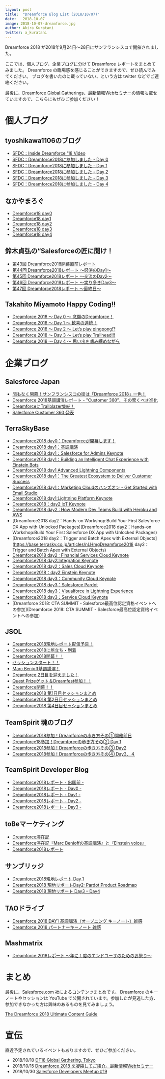 ```yaml
---
layout: post
title:  "Dreamforce Blog List (2018/10/07)"
date:   2018-10-07
image: 2018-10-07-dreamforce.jpg
author: Akira Kuratani
twitter: a_kuratani
---
```


<p class="intro"><span class="dropcap">D</span>reamforce 2018 が2018年9月24日〜28日にサンフランシスコで開催されました。</p>

ここでは、個人ブログ、企業ブログに分けて Dreamforce レポートをまとめてみました。
Dreamforce の臨場感を感じることができますので、ぜひ読んでみてください。
ブログを書いたのに載っていない、という方は twitter などでご連絡ください。

最後に、[Dreamforce Global Gatherings](https://trailblazercommunitygroups.com/events/details/salesforce-tokyo-jp-developers-group-presents-df18-global-gathering-tokyo#/)、[最新情報Webセミナー](https://developer.salesforce.com/events/webinars/jp-DF2018-update/)の情報も載せていますので、こちらにもぜひご参加ください！

# 個人ブログ

## tyoshikawa1106のブログ

- [SFDC：Inside Dreamforce '18 Video](https://tyoshikawa1106.hatenablog.com/entry/2018/09/23/215548)
- [SFDC：Dreamforce2018に参加しました - Day 0](https://tyoshikawa1106.hatenablog.com/entry/2018/09/25/183729)
- [SFDC：Dreamforce2018に参加しました - Day 1](https://tyoshikawa1106.hatenablog.com/entry/2018/09/27/010129)
- [SFDC：Dreamforce2018に参加しました - Day 2](https://tyoshikawa1106.hatenablog.com/entry/2018/09/27/233017)
- [SFDC：Dreamforce2018に参加しました - Day 3](https://tyoshikawa1106.hatenablog.com/entry/2018/09/28/171301)
- [SFDC：Dreamforce2018に参加しました - Day 4](https://tyoshikawa1106.hatenablog.com/entry/2018/10/06/111921)

## なかやまろぐ

- [Dreamforce18 day0](http://nakayamalog.blogspot.com/2018/09/dreamforce18day0.html)
- [Dreamforce18 day1](http://nakayamalog.blogspot.com/2018/09/dreamforce18day1.html)
- [Dreamforce18 day2](http://nakayamalog.blogspot.com/2018/09/dreamforce18day2.html)
- [Dreamforce18 day3](http://nakayamalog.blogspot.com/2018/09/dreamforce18day3.html)
- [Dreamforce18 day4](http://nakayamalog.blogspot.com/2018/09/dreamforce18day4.html)

## 鈴木貞弘の“Salesforceの匠に聞け！

- [第43回 Dreamforce2018開幕直前レポート](http://blogs.itmedia.co.jp/sadahiro29/2018/09/43_dreamforce2018.html)
- [第44回 Dreamforce2018レポート ～怒涛のDay1～](http://blogs.itmedia.co.jp/sadahiro29/2018/09/44_dreamforce2018_day1.html)
- [第45回 Dreamforce2018レポート ～交流のDay2～](http://blogs.itmedia.co.jp/sadahiro29/2018/09/45_dreamforce2018_day2.html)
- [第46回 Dreamforce2018レポート ～実り多きDay3～](http://blogs.itmedia.co.jp/sadahiro29/2018/09/46_dreamforce2018_day3.html)
- [第47回 Dreamforce2018レポート ～最終日～](http://blogs.itmedia.co.jp/sadahiro29/2018/09/47_dreamforce2018.html)

## Takahito Miyamoto Happy Coding!!

- [Dreamforce 2018 〜 Day 0 〜 念願のDreamforce！](https://medium.com/takahitomiyamoto/dreamforce-2018-day-0-efbd945bb19c)
- [Dreamforce 2018 〜 Day 1 〜 歓喜の連続！](https://medium.com/takahitomiyamoto/dreamforce-2018-day-1-91977be05e02)
- [Dreamforce 2018 〜 Day 2 〜 Let’s play pingpong!?](https://medium.com/takahitomiyamoto/dreamforce-2018-day-2-e87195df4239)
- [Dreamforce 2018 〜 Day 3 〜 Let’s play Trailhead!!!](https://medium.com/takahitomiyamoto/dreamforce-2018-day-3-7cce1f0d25de)
- [Dreamforce 2018 〜 Day 4 〜 思い出を噛み締めながら](https://medium.com/takahitomiyamoto/dreamforce-2018-day-4-222e73b9d6d5)

# 企業ブログ

## Salesforce Japan

- [間もなく開幕！サンフランシスコの街は「Dreamforce 2018」一色！](https://www.salesforce.com/jp/blog/2018/09/dreamforce-report-vol1.html)
- [Dreamforce 2018基調講演レポート - "Customer 360”、その驚くべき進化](https://www.salesforce.com/jp/blog/2018/09/dreamforce-report-vol2.html)
- [DreamforceにTrailblazer集結！](https://developer.salesforce.com/jpblogs/2018/10/jp-trailblazer-dreamforce/)
- [Salesforce Customer 360 発表](https://developer.salesforce.com/jpblogs/2018/09/customer360/)

## TerraSkyBase

- [Dreamforce2018 day0：Dreamforceが開幕します！](https://base.terrasky.co.jp/articles/Rsh2l)
- [Dreamforce2018 day1：基調講演](https://base.terrasky.co.jp/articles/5EnVP)
- [Dreamforce2018 day1：Salesforce for Admins Keynote](https://base.terrasky.co.jp/articles/Ebpiq)
- [Dreamforce2018 day1：Building an Intelligent Chat Experience with Einstein Bots](https://base.terrasky.co.jp/articles/FVZWL)
- [Dreamforce2018 day1 Advanced Lightning Components](https://base.terrasky.co.jp/articles/zQzmR)
- [Dreamforce2018 day1：The Greatest Ecosystem to Deliver Customer Success](https://base.terrasky.co.jp/articles/lOO1n)
- [Dreamforce2018 day1：Marketing Cloudのハンズオン - Get Started with Email Studio](https://base.terrasky.co.jp/articles/g46Tr)
- [Dreamforce2018 day1:Lightning Platform Keynote](https://base.terrasky.co.jp/articles/jGrhf)
- [Dreamforce2018：day2 IoT Keynote](https://base.terrasky.co.jp/articles/tG92D)
- [Dreamforce2018 day2 : How Modern Dev Teams Build with Heroku and AWS](https://base.terrasky.co.jp/articles/JzHef)
- [Dreamforce2018 day2：Hands-on Workshop:Build Your First Salesforce DX App with Unlocked Packages](Dreamforce2018 day2：Hands-on Workshop:Build Your First Salesforce DX App with Unlocked Packages)
- [Dreamforce2018 day2：Trigger and Batch Apex with External Objects](https://base.terrasky.co.jp/articles/nLHmgDreamforce2018 day2：Trigger and Batch Apex with External Objects)
- [Dreamforce2018 day2 : Financial Services Cloud Keynote](https://base.terrasky.co.jp/articles/ieXiC)
- [Dreamforce2018 day2:Integration Keynote](https://base.terrasky.co.jp/articles/hByvh)
- [Dreamforce2018 day2：Sales Cloud Keynote](https://base.terrasky.co.jp/articles/l2Qx8)
- [Dreamforce2018：day2 Einstein Keynote](https://base.terrasky.co.jp/articles/IfHPS)
- [Dreamforce2018 day3：Community Cloud Keynote](https://base.terrasky.co.jp/articles/vdsys)
- [Dreamforce2018 day3：Salesforce Pardot](https://base.terrasky.co.jp/articles/qAzwF)
- [Dreamforce2018 day3：Visualforce in Lightning Experience](https://base.terrasky.co.jp/articles/GbBwF)
- [Dreamforce2018 day3：Service Cloud Keynote](https://base.terrasky.co.jp/articles/bozmN)
- [Dreamforce 2018: CTA SUMMIT - Salesforce最高位認定資格イベントへの参加](Dreamforce 2018: CTA SUMMIT - Salesforce最高位認定資格イベントへの参加)

## JSOL

- [Dreamforce2018現地レポート配信予告！](https://jsol-biz-innovation.com/blog/blog_diaries/view/14)
- [Dreamforce2018に旅立ち・到着](https://jsol-biz-innovation.com/blog/blog_diaries/view/17)
- [Dreamforce2018開幕！！](https://jsol-biz-innovation.com/blog/blog_diaries/view/15)
- [セッションスタート！！](https://jsol-biz-innovation.com/blog/blog_diaries/view/16)
- [Marc Benioff基調講演！](https://jsol-biz-innovation.com/blog/blog_diaries/view/18)
- [Dreamforce 2日目を迎えました！](https://jsol-biz-innovation.com/blog/blog_diaries/view/19)
- [Quest Prizeゲット＆Dreamfest参加！！](https://jsol-biz-innovation.com/blog/blog_diaries/view/20)
- [Dreamforce閉幕！！](https://jsol-biz-innovation.com/blog/blog_diaries/view/21)
- [Dreamforce2018 第1日目セッションまとめ](https://jsol-biz-innovation.com/blog/blog_diaries/view/22)
- [Dreamforce2018 第2日目セッションまとめ](https://jsol-biz-innovation.com/blog/blog_diaries/view/23)
- [Dreamforce2018 第4日目セッションまとめ](https://jsol-biz-innovation.com/blog/blog_diaries/view/24)

## TeamSpirit 魂のブログ

- [Dreamforce2018参加！Dreamforceの歩き方その①開催前日](https://www.teamspirit.co.jp/blog/staff/2018/09/dreamforce2018dreamforce.html)
- [Dreamforce18参加！Dreamforceの歩き方その② Day 1](https://www.teamspirit.co.jp/blog/staff/2018/09/dreamforce18dreamforce-day-1.html)
- [Dreamforce2018参加！Dreamforceの歩き方その③ Day2](https://www.teamspirit.co.jp/blog/staff/2018/10/dreamforce2018dreamforce-day2.html)
- [Dreamforce2018参加！Dreamforceの歩き方その④ Day3、４](https://www.teamspirit.co.jp/blog/staff/2018/10/dreamforce2018dreamforce-day3.html)

## TeamSpirit Developer Blog

- [Dreamforce2018レポート - 出国前 -](http://teamspirit.hatenablog.com/entry/2018/09/24/194511)
- [Dreamforce2018レポート - Day0 -](http://teamspirit.hatenablog.com/entry/2018/09/25/155014)
- [Dreamforce2018レポート - Day1 -](http://teamspirit.hatenablog.com/entry/2018/09/26/171303)
- [Dreamforce2018レポート - Day2 -](http://teamspirit.hatenablog.com/entry/2018/09/27/182137)
- [Dreamforce2018レポート - Day3 -](http://teamspirit.hatenablog.com/entry/2018/09/28/162643)

## toBeマーケティング

- [Dreamforce滞在記](https://tobem.jp/pardot_blog/salesforce/201809251406.html)
- [Dreamforce滞在記『Marc Benioffの基調講演』と『Einstein voice』](https://tobem.jp/pardot_blog/dreamforce_1/201810031540.html)
- [Dreamforce2018レポート](https://tobem.jp/pardot_blog/dreamforce_1/201810051627.html)

## サンブリッジ

- [Dreamforce2018現地レポート Day 1](https://www.sunbridge.com/blog/seminar_report/dreamforce2018_report_day1/)
- [Dreamforce2018 現地リポートDay2: Pardot Product Roadmap](https://www.sunbridge.com/blog/seminar_report/dreamforce2018_report_day2/)
- [Dreamforce2018 現地リポート Day3 – Day4](https://www.sunbridge.com/blog/seminar_report/dreamforce2018_report_day3/)

## TAOドライブ

- [Dreamforce 2018 DAY1 基調講演（オープニング キーノート）雑感](https://taodrive.com/blog/dreamforce2018-day1-impressions.html)
- [Dreamforce 2018 パートナーキーノート 雑感](https://taodrive.com/blog/dreamforce2018-partnerkeynote-impressions.html)

## Mashmatrix

- [Dreamforce 2018レポート 〜年に１度のエンドユーザのためのお祭り〜](https://www.mashmatrix.co.jp/blog/posts/20180926-dreamforce-2018-report.html)

# まとめ

最後に、Salesforce.com 社によるコンテンツまとめです。
Dreamforce のキーノートやセッションは YouTube で公開されています。参加したが見逃した方、参加できなかった方は興味のあるものを見てみましょう。

[The Dreamforce 2018 Ultimate Content Guide](https://www.salesforce.com/blog/2018/10/dreamforce-18-ultimate-content-guide.html)

# 宣伝

直近予定されているイベントもありますので、ぜひご参加ください。

- 2018/10/10 [DF18 Global Gathering, Tokyo](https://trailblazercommunitygroups.com/events/details/salesforce-tokyo-jp-developers-group-presents-df18-global-gathering-tokyo#/)
- 2018/10/15 [Dreamforce 2018 を凝縮してご紹介。最新情報Webセミナー](https://developer.salesforce.com/events/webinars/jp-DF2018-update/)
- 2018/10/30 [Salesforce Developers Meetup \#19](https://trailblazercommunitygroups.com/events/details/salesforce-tokyo-jp-developers-group-presents-salesforce-developers-meetup-19#/)

<script async src="https://platform.twitter.com/widgets.js" charset="utf-8"></script>
